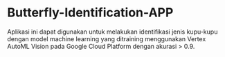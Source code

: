 # Butterfly-Identification-APP

Aplikasi ini dapat digunakan untuk melakukan identifikasi jenis kupu-kupu dengan model machine learning yang ditraining menggunakan Vertex AutoML Vision pada Google Cloud Platform dengan akurasi > 0.9.
